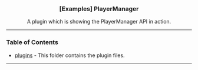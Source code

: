  <h3 align="center">[Examples] PlayerManager</h3>

  <p align="center">
    A plugin which is showing the PlayerManager API in action.
    <br/>
  </p>
</p>

---

### Table of Contents

- [plugins](./plugins) - This folder contains the plugin files.

---
